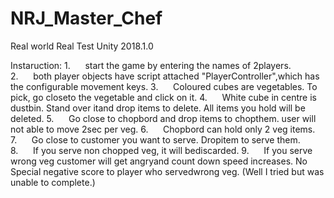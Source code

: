 # NRJ_Master_Chef
Real world Real Test
Unity 2018.1.0

Instaruction:
1.      start the game by entering the names of 2players.
2.      both player objects have script attached "PlayerController",which has the configurable movement keys.
3.      Coloured cubes are vegetables. To pick, go closeto the vegetable and click on it.
4.      White cube in centre is dustbin. Stand over itand drop items to delete. All items you hold will be deleted.
5.      Go close to chopbord and drop items to chopthem. user will not able to move 2sec per veg.
6.      Chopbord can hold only 2 veg items.
7.      Go close to customer you want to serve. Dropitem to serve them.
8.      If you serve non chopped veg, it will bediscarded.
9.      If you serve wrong veg customer will get angryand count down speed increases. No Special negative score to player who servedwrong veg. (Well I tried but was unable to complete.)  
